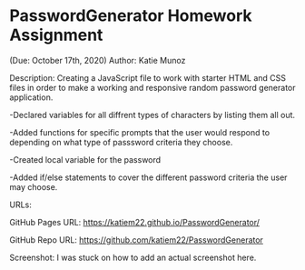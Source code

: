 # PasswordGenerator Homework Assignment 
(Due: October 17th, 2020)
Author: Katie Munoz

Description: Creating a JavaScript file to work with starter HTML and CSS files in order to make a working and responsive random password generator application. 

-Declared variables for all diffrent types of characters by listing them all out.

-Added functions for specific prompts that the user would respond to depending on what type of passsword criteria they choose.

-Created local variable for the password

-Added if/else statements to cover the different password criteria the user may choose.


URLs:

GitHub Pages URL: https://katiem22.github.io/PasswordGenerator/

GitHub Repo URL: https://github.com/katiem22/PasswordGenerator




Screenshot: I was stuck on how to add an actual screenshot here.
